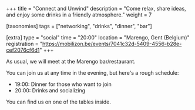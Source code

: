+++
title = "Connect and Unwind"
description = "Come relax, share ideas, and enjoy some drinks in a friendly atmosphere."
weight = 7

[taxonomies]
tags = ["networking", "drinks", "dinner", "bar"]

[extra]
type = "social"
time = "20:00"
location = "Marengo, Gent (Belgium)"
registration = "https://mobilizon.be/events/7041c32d-5409-4556-b28e-cef2076cf6d1"
+++


As usual, we will meet at the Marengo bar/restaurant.

You can join us at any time in the evening, but here's a rough schedule:

- 19:00: Dinner for those who want to join
- 20:00: Drinks and socializing

You can find us on one of the tables inside.
